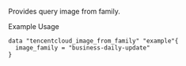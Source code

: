 Provides query image from family.

Example Usage

```hcl
data "tencentcloud_image_from_family" "example"{
  image_family = "business-daily-update"
}
```